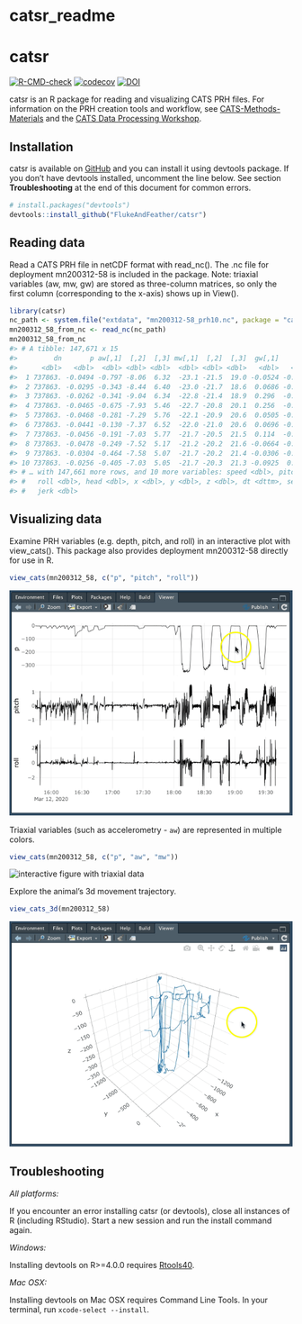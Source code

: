 catsr\_readme
================

<!-- README.md is generated from README.Rmd. Please edit that file -->

# catsr

<!-- badges: start -->

[![R-CMD-check](https://github.com/FlukeAndFeather/catsr/workflows/R-CMD-check/badge.svg)](https://github.com/FlukeAndFeather/catsr/actions)
[![codecov](https://codecov.io/gh/FlukeAndFeather/catsr/branch/master/graph/badge.svg?token=006B4PEFI0)](https://codecov.io/gh/FlukeAndFeather/catsr)
[![DOI](https://zenodo.org/badge/DOI/10.5281/zenodo.5140485.svg)](https://doi.org/10.5281/zenodo.5140485)
<!-- badges: end -->

catsr is an R package for reading and visualizing CATS PRH files. For
information on the PRH creation tools and workflow, see
[CATS-Methods-Materials](https://github.com/wgough/CATS-Methods-Materials)
and the [CATS Data Processing
Workshop](https://catsworkshop.sites.stanford.edu/).

## Installation

catsr is available on [GitHub](https://github.com/) and you can install
it using devtools package. If you don’t have devtools installed,
uncomment the line below. See section **Troubleshooting** at the end of
this document for common errors.

``` r
# install.packages("devtools")
devtools::install_github("FlukeAndFeather/catsr")
```

## Reading data

Read a CATS PRH file in netCDF format with read\_nc(). The .nc file for
deployment mn200312-58 is included in the package. Note: triaxial
variables (aw, mw, gw) are stored as three-column matrices, so only the
first column (corresponding to the x-axis) shows up in View().

``` r
library(catsr)
nc_path <- system.file("extdata", "mn200312-58_prh10.nc", package = "catsr")
mn200312_58_from_nc <- read_nc(nc_path)
mn200312_58_from_nc
#> # A tibble: 147,671 x 15
#>         dn       p aw[,1]  [,2]  [,3] mw[,1]  [,2]  [,3]  gw[,1]    [,2]    [,3]
#>      <dbl>   <dbl>  <dbl> <dbl> <dbl>  <dbl> <dbl> <dbl>   <dbl>   <dbl>   <dbl>
#>  1 737863. -0.0494 -0.797 -8.06  6.32  -23.1 -21.5  19.0 -0.0524 -0.0436  0.0300
#>  2 737863. -0.0295 -0.343 -8.44  6.40  -23.0 -21.7  18.6  0.0686 -0.0645  0.0282
#>  3 737863. -0.0262 -0.341 -9.04  6.34  -22.8 -21.4  18.9  0.296  -0.127  -0.0438
#>  4 737863. -0.0465 -0.675 -7.93  5.46  -22.7 -20.8  20.1  0.256  -0.145  -0.0796
#>  5 737863. -0.0468 -0.281 -7.29  5.76  -22.1 -20.9  20.6  0.0505 -0.0854 -0.0175
#>  6 737863. -0.0441 -0.130 -7.37  6.52  -22.0 -21.0  20.6  0.0696 -0.0973 -0.0175
#>  7 737863. -0.0456 -0.191 -7.03  5.77  -21.7 -20.5  21.5  0.114  -0.115  -0.0201
#>  8 737863. -0.0478 -0.249 -7.52  5.17  -21.2 -20.2  21.6 -0.0664 -0.0496  0.0386
#>  9 737863. -0.0304 -0.464 -7.58  5.07  -21.7 -20.2  21.4 -0.0306 -0.0151  0.0199
#> 10 737863. -0.0256 -0.405 -7.03  5.05  -21.7 -20.3  21.3 -0.0925  0.0373  0.0460
#> # … with 147,661 more rows, and 10 more variables: speed <dbl>, pitch <dbl>,
#> #   roll <dbl>, head <dbl>, x <dbl>, y <dbl>, z <dbl>, dt <dttm>, secs <dbl>,
#> #   jerk <dbl>
```

## Visualizing data

Examine PRH variables (e.g. depth, pitch, and roll) in an interactive
plot with view\_cats(). This package also provides deployment
mn200312-58 directly for use in R.

``` r
view_cats(mn200312_58, c("p", "pitch", "roll"))
```

![interactive figure with CATS data](man/figures/README-plot-1.gif)

Triaxial variables (such as accelerometry - `aw`) are represented in
multiple colors.

``` r
view_cats(mn200312_58, c("p", "aw", "mw"))
```

![interactive figure with triaxial
data](man/figures/README-plot_triax-1.gif)

Explore the animal’s 3d movement trajectory.

``` r
view_cats_3d(mn200312_58)
```

![3d movement trajectory of a whale](man/figures/README-plot_3d-1.gif)

## Troubleshooting

*All platforms:*

If you encounter an error installing catsr (or devtools), close all
instances of R (including RStudio). Start a new session and run the
install command again.

*Windows:*

Installing devtools on R&gt;=4.0.0 requires
[Rtools40](https://cran.r-project.org/bin/windows/Rtools/).

*Mac OSX:*

Installing devtools on Mac OSX requires Command Line Tools. In your
terminal, run `xcode-select --install`.
